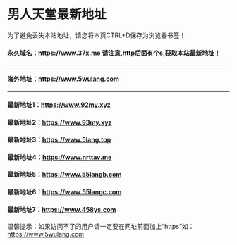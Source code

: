 # 男人天堂最新地址
为了避免丢失本站地址，请您将本页CTRL+D保存为浏览器书签！
#### 永久域名：https://www.37x.me 请注意,http后面有个s,获取本站最新地址！
--------------------------------------------------------------------------
#### 海外地址：https://www.5wulang.com
--------------------------------
#### 最新地址1：https://www.92my.xyz
#### 最新地址2：https://www.93my.xyz
#### 最新地址3：https://www.5lang.top
#### 最新地址4：https://www.nrttav.me
#### 最新地址5：https://www.55langb.com
#### 最新地址6：https://www.55langc.com
#### 最新地址7：https://www.458ys.com


温馨提示：如果访问不了的用户请一定要在网址前面加上“https”如：https://www.5wulang.com

